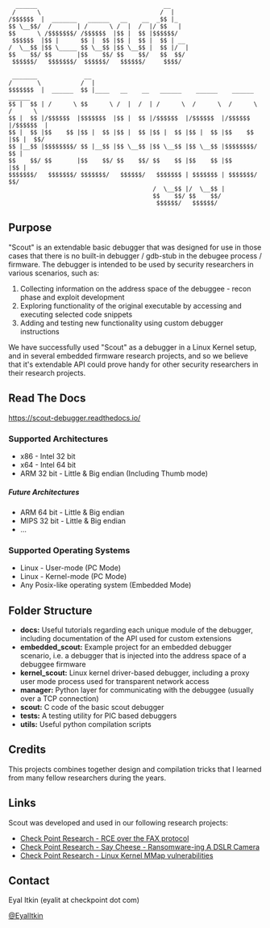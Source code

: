 
      ______                                   __                                   
     /      \                                 /  |                                  
    /$$$$$$  |  _______   ______   __    __  _$$ |_                                 
    $$ \__$$/  /       | /      \ /  |  /  |/ $$   |                                
    $$      \ /$$$$$$$/ /$$$$$$  |$$ |  $$ |$$$$$$/                                 
     $$$$$$  |$$ |      $$ |  $$ |$$ |  $$ |  $$ | __                               
    /  \__$$ |$$ \_____ $$ \__$$ |$$ \__$$ |  $$ |/  |                              
    $$    $$/ $$       |$$    $$/ $$    $$/   $$  $$/                               
     $$$$$$/   $$$$$$$/  $$$$$$/   $$$$$$/     $$$$/                                
                                               
     _______             __                                                         
    /       \           /  |                                                        
    $$$$$$$  |  ______  $$ |____   __    __   ______    ______    ______    ______  
    $$ |  $$ | /      \ $$      \ /  |  /  | /      \  /      \  /      \  /      \ 
    $$ |  $$ |/$$$$$$  |$$$$$$$  |$$ |  $$ |/$$$$$$  |/$$$$$$  |/$$$$$$  |/$$$$$$  |
    $$ |  $$ |$$    $$ |$$ |  $$ |$$ |  $$ |$$ |  $$ |$$ |  $$ |$$    $$ |$$ |  $$/ 
    $$ |__$$ |$$$$$$$$/ $$ |__$$ |$$ \__$$ |$$ \__$$ |$$ \__$$ |$$$$$$$$/ $$ |      
    $$    $$/ $$       |$$    $$/ $$    $$/ $$    $$ |$$    $$ |$$       |$$ |      
    $$$$$$$/   $$$$$$$/ $$$$$$$/   $$$$$$/   $$$$$$$ | $$$$$$$ | $$$$$$$/ $$/       
                                            /  \__$$ |/  \__$$ |                    
                                            $$    $$/ $$    $$/                     
                                             $$$$$$/   $$$$$$/
                                             
## Purpose
"Scout" is an extendable basic debugger that was designed for use in those cases that there is no built-in debugger / gdb-stub in the debugee process / firmware. The debugger is intended to be used by security researchers in various scenarios, such as:
1. Collecting information on the address space of the debuggee - recon phase and exploit development
2. Exploring functionality of the original executable by accessing and executing selected code snippets
3. Adding and testing new functionality using custom debugger instructions

We have successfully used "Scout" as a debugger in a Linux Kernel setup, and in several embedded firmware research projects, and so we believe that it's extendable API could prove handy for other security researchers in their research projects.

## Read The Docs
https://scout-debugger.readthedocs.io/

### Supported Architectures
* x86 - Intel 32 bit
* x64 - Intel 64 bit
* ARM 32 bit - Little & Big endian (Including Thumb mode)

##### Future Architectures
* ARM 64 bit  - Little & Big endian
* MIPS 32 bit - Little & Big endian
* ...

### Supported Operating Systems
* Linux - User-mode (PC Mode)
* Linux - Kernel-mode (PC Mode)
* Any Posix-like operating system (Embedded Mode)

## Folder Structure
* **docs:** Useful tutorials regarding each unique module of the debugger, including documentation of the API used for custom extensions
* **embedded_scout:** Example project for an embedded debugger scenario, i.e. a debugger that is injected into the address space of a debuggee firmware
* **kernel_scout:** Linux kernel driver-based debugger, including a proxy user mode process used for transparent network access
* **manager:** Python layer for communicating with the debuggee (usually over a TCP connection)
* **scout:** C code of the basic scout debugger
* **tests:** A testing utility for PIC based debuggers
* **utils:** Useful python compilation scripts

## Credits
This projects combines together design and compilation tricks that I learned from many fellow researchers during the years.

## Links
Scout was developed and used in our following research projects:
* [Check Point Research - RCE over the FAX protocol](https://research.checkpoint.com/sending-fax-back-to-the-dark-ages)
* [Check Point Research - Say Cheese - Ransomware-ing A DSLR Camera](https://research.checkpoint.com/say-cheese-ransomware-ing-a-dslr-camera)
* [Check Point Research - Linux Kernel MMap vulnerabilities](https://research.checkpoint.com/mmap-vulnerabilities-linux-kernel)

## Contact
Eyal Itkin (eyalit at checkpoint dot com)

[@EyalItkin](https://twitter.com/EyalItkin)
